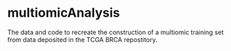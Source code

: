 # multiomicAnalysis

The data and code to recreate the construction of a multiomic training set from data deposited in the TCGA BRCA repostitory.

